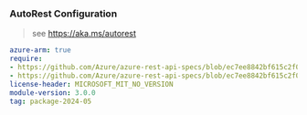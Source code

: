 ### AutoRest Configuration

> see https://aka.ms/autorest

``` yaml
azure-arm: true
require:
- https://github.com/Azure/azure-rest-api-specs/blob/ec7ee8842bf615c2f0354bf8b5b8725fdac9454a/specification/cosmos-db/resource-manager/readme.md
- https://github.com/Azure/azure-rest-api-specs/blob/ec7ee8842bf615c2f0354bf8b5b8725fdac9454a/specification/cosmos-db/resource-manager/readme.go.md
license-header: MICROSOFT_MIT_NO_VERSION
module-version: 3.0.0
tag: package-2024-05
```